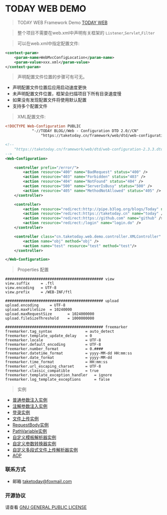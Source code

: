 # TODAY WEB DEMO

> TODAY WEB Framework Demo [TODAY WEB](https://github.com/TAKETODAY/today-web)

> 整个项目不需要在web.xml中声明有关框架的 `Listener`,`Servlet`,`Filter`

> 可以在web.xml中指定配置文件:

```xml
<context-param>
    <param-name>WebMvcConfigLocation</param-name>
    <param-value>xxx.xml</param-value>
</context-param>
```

> 声明配置文件位置的步骤可有可无。

- 声明配置文件位置后应用启动速度更快
- 未声明配置文件位置，框架会扫描项目下所有目录速度慢
- 如果没有发现配置文件将使用默认配置
- 支持多个配置文件

> XML配置文件:

```xml
<!DOCTYPE Web-Configuration PUBLIC 
			"-//TODAY BLOG//Web - Configuration DTD 2.0//CN"
				"https://taketoday.cn/framework/web/dtd/web-configuration-2.3.3.dtd">

<!--
 	"https://taketoday.cn/framework/web/dtd/web-configuration-2.3.3.dtd">
-->
<Web-Configuration>

    <controller prefix="/error/">
        <action resource="400" name="BadRequest" status="400" />
        <action resource="403" name="Forbidden" status="403" />
        <action resource="404" name="NotFound" status="404" />
        <action resource="500" name="ServerIsBusy" status="500" />
        <action resource="405" name="MethodNotAllowed" status="405" />
    </controller>

    <controller>
        <action resource="redirect:http://pipe.b3log.org/blogs/Today" name="today-blog-pipe" />
        <action resource="redirect:https://taketoday.cn" name="today" />
        <action resource="redirect:https://github.com" name="github" />
        <action resource="redirect:/login" name="login.do" />
    </controller>

    <controller class="cn.taketoday.web.demo.controller.XMLController" name="xmlController" prefix="/xml/">
        <action name="obj" method="obj" />
        <action name="test" resource="test" method="test"/>
    </controller>

</Web-Configuration>

```

> Properties 配置

```properties
############################################ view 
view.suffix 	= .ftl
view.encoding 	= UTF-8
view.prefix 	= /WEB-INF/ftl

############################################ upload
upload.encoding 	= UTF-8
upload.maxFileSize 	= 10240000
upload.maxRequestSize 		= 1024000000
upload.fileSizeThreshold	= 1000000000

############################################ freemarker
freemarker.tag_syntax 				= auto_detect
freemarker.template_update_delay 	= 0
freemarker.locale 					= UTF-8
freemarker.default_encoding 		= UTF-8
freemarker.number_format	 		= 0.####
freemarker.datetime_format 			= yyyy-MM-dd HH:mm:ss
freemarker.date_format 				= yyyy-MM-dd
freemarker.time_format				= HH:mm:ss
freemarker.url_escaping_charset		= UTF-8
freemarker.classic_compatible 		= true
freemarker.template_exception_handler 	= ignore
freemarker.log_template_exceptions 		= false

```
> 实例
- [普通参数注入实例](src/main/java/cn/taketoday/web/demo/controller/IndexController.java)
- [注解参数注入实例](src/main/java/cn/taketoday/web/demo/controller/AnnotationController.java)
- [登录实例](src/main/java/cn/taketoday/web/demo/controller/UserController.java)
- [文件上传实例](src/main/java/cn/taketoday/web/demo/controller/FileController.java)
- [RequestBody实例](src/main/java/cn/taketoday/web/demo/controller/RequestBodyController.java)
- [PathVariable实例](src/main/java/cn/taketoday/web/demo/controller/PathVariableController.java)
- [自定义模板解析器实例](src/main/java/cn/taketoday/web/demo/view/JstlView.java)
- [自定义参数转换器实例](src/main/java/cn/taketoday/web/demo/converter/DateConverter.java)
- [自定义多段式文件上传解析器实例](src/main/java/cn/taketoday/web/demo/multipart/CustomMultipartResolver.java)
- [AOP](src/main/java/cn/taketoday/web/demo/aspect/LogAspect.java)


### 联系方式
- 邮箱 taketoday@foxmail.com

### 开源协议

请查看 [GNU GENERAL PUBLIC LICENSE](https://github.com/TAKETODAY/today-web-demo/blob/master/LICENSE)

